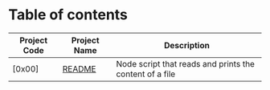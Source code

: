 # Table of contents

Project Code | Project Name | Description
----- | ------ | -----------
[0x00] | [README](./0-readme.js) | Node script that reads and prints the content of a file
